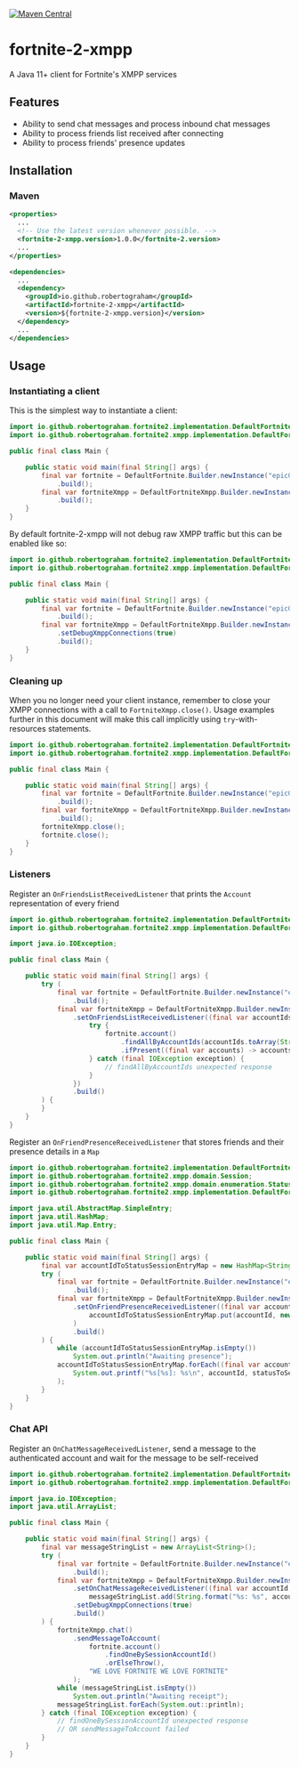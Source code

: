 [![Maven Central](https://img.shields.io/maven-central/v/io.github.robertograham/fortnite-2-xmpp.svg?label=Maven%20Central&style=flat-square)](https://search.maven.org/search?q=g:%22io.github.robertograham%22%20AND%20a:%22fortnite-2-xmpp%22)

# fortnite-2-xmpp

A Java 11+ client for Fortnite's XMPP services

## Features

* Ability to send chat messages and process inbound chat messages
* Ability to process friends list received after connecting
* Ability to process friends' presence updates

## Installation

### Maven

```xml
<properties>
  ...
  <!-- Use the latest version whenever possible. -->
  <fortnite-2-xmpp.version>1.0.0</fortnite-2.version>
  ...
</properties>

<dependencies>
  ...
  <dependency>
    <groupId>io.github.robertograham</groupId>
    <artifactId>fortnite-2-xmpp</artifactId>
    <version>${fortnite-2-xmpp.version}</version>
  </dependency>
  ...
</dependencies>
```

## Usage

### Instantiating a client

This is the simplest way to instantiate a client:

```java
import io.github.robertograham.fortnite2.implementation.DefaultFortnite;
import io.github.robertograham.fortnite2.xmpp.implementation.DefaultFortniteXmpp;

public final class Main {

    public static void main(final String[] args) {
        final var fortnite = DefaultFortnite.Builder.newInstance("epicGamesEmailAddress", "epicGamesPassword")
            .build();
        final var fortniteXmpp = DefaultFortniteXmpp.Builder.newInstance(fortnite)
            .build();
    }
}
```

By default fortnite-2-xmpp will not debug raw XMPP traffic but this can be enabled like so:

```java
import io.github.robertograham.fortnite2.implementation.DefaultFortnite;
import io.github.robertograham.fortnite2.xmpp.implementation.DefaultFortniteXmpp;

public final class Main {

    public static void main(final String[] args) {
        final var fortnite = DefaultFortnite.Builder.newInstance("epicGamesEmailAddress", "epicGamesPassword")
            .build();
        final var fortniteXmpp = DefaultFortniteXmpp.Builder.newInstance(fortnite)
            .setDebugXmppConnections(true)
            .build();
    }
}
```

### Cleaning up

When you no longer need your client instance, remember to close your XMPP connections with a call to `FortniteXmpp.close()`. Usage examples further in this document will make 
this call implicitly using `try`-with-resources statements.

```java
import io.github.robertograham.fortnite2.implementation.DefaultFortnite;
import io.github.robertograham.fortnite2.xmpp.implementation.DefaultFortniteXmpp;

public final class Main {

    public static void main(final String[] args) {
        final var fortnite = DefaultFortnite.Builder.newInstance("epicGamesEmailAddress", "epicGamesPassword")
            .build();
        final var fortniteXmpp = DefaultFortniteXmpp.Builder.newInstance(fortnite)
            .build();
        fortniteXmpp.close();
        fortnite.close();
    }
}
```

### Listeners

Register an `OnFriendsListReceivedListener` that prints the `Account` representation of every friend

```java
import io.github.robertograham.fortnite2.implementation.DefaultFortnite;
import io.github.robertograham.fortnite2.xmpp.implementation.DefaultFortniteXmpp;

import java.io.IOException;

public final class Main {

    public static void main(final String[] args) {
        try (
            final var fortnite = DefaultFortnite.Builder.newInstance("epicGamesEmailAddress", "epicGamesPassword")
                .build();
            final var fortniteXmpp = DefaultFortniteXmpp.Builder.newInstance(fortnite)
                .setOnFriendsListReceivedListener((final var accountIds) -> {
                    try {
                        fortnite.account()
                            .findAllByAccountIds(accountIds.toArray(String[]::new))
                            .ifPresent((final var accounts) -> accounts.forEach(System.out::println));
                    } catch (final IOException exception) {
                        // findAllByAccountIds unexpected response
                    }
                })
                .build()
        ) {
        }
    }
}
```

Register an `OnFriendPresenceReceivedListener` that stores friends and their presence details in a `Map`

```java
import io.github.robertograham.fortnite2.implementation.DefaultFortnite;
import io.github.robertograham.fortnite2.xmpp.domain.Session;
import io.github.robertograham.fortnite2.xmpp.domain.enumeration.Status;
import io.github.robertograham.fortnite2.xmpp.implementation.DefaultFortniteXmpp;

import java.util.AbstractMap.SimpleEntry;
import java.util.HashMap;
import java.util.Map.Entry;

public final class Main {

    public static void main(final String[] args) {
        final var accountIdToStatusSessionEntryMap = new HashMap<String, Entry<Status, Session>>();
        try (
            final var fortnite = DefaultFortnite.Builder.newInstance("epicGamesEmailAddress", "epicGamesPassword")
                .build();
            final var fortniteXmpp = DefaultFortniteXmpp.Builder.newInstance(fortnite)
                .setOnFriendPresenceReceivedListener((final var accountId, final var status, final var sessionOptional) ->
                    accountIdToStatusSessionEntryMap.put(accountId, new SimpleEntry<>(status, sessionOptional.orElse(null)))
                )
                .build()
        ) {
            while (accountIdToStatusSessionEntryMap.isEmpty())
                System.out.println("Awaiting presence");
            accountIdToStatusSessionEntryMap.forEach((final var accountId, final var statusToSessionEntry) ->
                System.out.printf("%s[%s]: %s\n", accountId, statusToSessionEntry.getKey(), statusToSessionEntry.getValue())
            );
        }
    }
}
```

### Chat API

Register an `OnChatMessageReceivedListener`, send a message to the authenticated account and wait for the message to be self-received

```java
import io.github.robertograham.fortnite2.implementation.DefaultFortnite;
import io.github.robertograham.fortnite2.xmpp.implementation.DefaultFortniteXmpp;

import java.io.IOException;
import java.util.ArrayList;

public final class Main {

    public static void main(final String[] args) {
        final var messageStringList = new ArrayList<String>();
        try (
            final var fortnite = DefaultFortnite.Builder.newInstance("epicGamesEmailAddress", "epicGamesPassword")
                .build();
            final var fortniteXmpp = DefaultFortniteXmpp.Builder.newInstance(fortnite)
                .setOnChatMessageReceivedListener((final var accountId, final var messageBody) ->
                    messageStringList.add(String.format("%s: %s", accountId, messageBody)))
                .setDebugXmppConnections(true)
                .build()
        ) {
            fortniteXmpp.chat()
                .sendMessageToAccount(
                    fortnite.account()
                        .findOneBySessionAccountId()
                        .orElseThrow(),
                    "WE LOVE FORTNITE WE LOVE FORTNITE"
                );
            while (messageStringList.isEmpty())
                System.out.println("Awaiting receipt");
            messageStringList.forEach(System.out::println);
        } catch (final IOException exception) {
            // findOneBySessionAccountId unexpected response
            // OR sendMessageToAccount failed
        }
    }
}
```